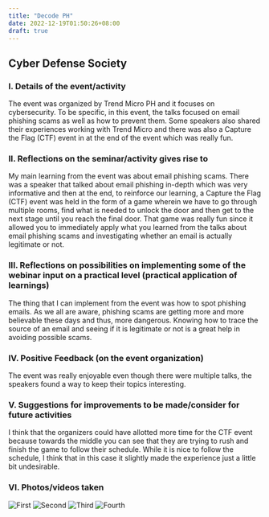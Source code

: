 ```yaml
---
title: "Decode PH"
date: 2022-12-19T01:50:26+08:00
draft: true
---
```


## Cyber Defense Society

### I. Details of the event/activity
The event was organized by Trend Micro PH and it focuses on cybersecurity. To be specific, in this event, the talks focused on email phishing scams as well as how to prevent them. Some speakers also shared their experiences working with Trend Micro and there was also a Capture the Flag (CTF) event in at the end of the event which was really fun.

### II. Reflections on the seminar/activity gives rise to
My main learning from the event was about email phishing scams. There was a speaker that talked about email phishing in-depth which was very informative and then at the end, to reinforce our learning, a Capture the Flag (CTF) event was held in the form of a game wherein we have to go through multiple rooms, find what is needed to unlock the door and then get to the next stage until you reach the final door. That game was really fun since it allowed you to immediately apply what you learned from the talks about email phishing scams and investigating whether an email is actually legitimate or not.

### III. Reflections on possibilities on implementing some of the webinar input on a practical level (practical application of learnings)
The thing that I can implement from the event was how to spot phishing emails. As we all are aware, phishing scams are getting more and more believable these days and thus, more dangerous. Knowing how to trace the source of an email and seeing if it is legitimate or not is a great help in avoiding possible scams. 

### IV. Positive Feedback (on the event organization)
The event was really enjoyable even though there were multiple talks, the speakers found a way to keep their topics interesting.

### V. Suggestions for improvements to be made/consider for future activities
I think that the organizers could have allotted more time for the CTF event because towards the middle you can see that they are trying to rush and finish the game to follow their schedule. While it is nice to follow the schedule, I think that in this case it slightly made the experience just a little bit undesirable.

### VI. Photos/videos taken
![First](/seminars-educational-trips/posts/decode-ph/images/4.png "First")
![Second](/seminars-educational-trips/posts/decode-ph/images/8.png "Second")
![Third](/seminars-educational-trips/posts/decode-ph/images/13.png "Third")
![Fourth](/seminars-educational-trips/posts/decode-ph/images/16.png "Fourth")